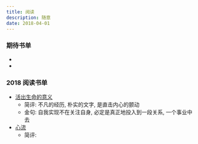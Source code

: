 ```yaml
---
title: 阅读
description: 随意
date: 2018-04-01
---
```


### 期待书单

* []()
* []()

### 2018 阅读书单

* [活出生命的意义](https://book.douban.com/subject/5330333/)
  - 简评: 不凡的经历, 朴实的文字, 是直击内心的颤动
  - 金句: 自我实现不在关注自身, 必定是真正地投入到一段关系, 一个事业中去
* [心流](https://book.douban.com/subject/27186106/)
  - 简评:
